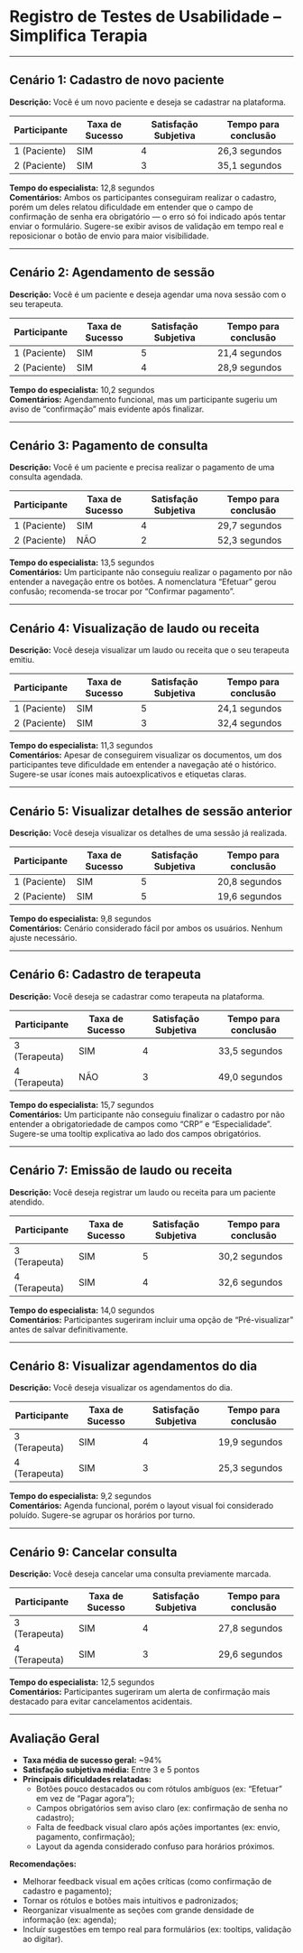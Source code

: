 #  Registro de Testes de Usabilidade – Simplifica Terapia

---

##  Cenário 1: Cadastro de novo paciente

**Descrição:** Você é um novo paciente e deseja se cadastrar na plataforma.

| Participante | Taxa de Sucesso | Satisfação Subjetiva | Tempo para conclusão |
|-------------|-----------------|----------------------|-----------------------|
| 1 (Paciente) | SIM             | 4                    | 26,3 segundos         |
| 2 (Paciente) | SIM             | 3                    | 35,1 segundos         |

**Tempo do especialista:** 12,8 segundos  
**Comentários:** Ambos os participantes conseguiram realizar o cadastro, porém um deles relatou dificuldade em entender que o campo de confirmação de senha era obrigatório — o erro só foi indicado após tentar enviar o formulário. Sugere-se exibir avisos de validação em tempo real e reposicionar o botão de envio para maior visibilidade.

---

##  Cenário 2: Agendamento de sessão

**Descrição:** Você é um paciente e deseja agendar uma nova sessão com o seu terapeuta.

| Participante | Taxa de Sucesso | Satisfação Subjetiva | Tempo para conclusão |
|-------------|-----------------|----------------------|-----------------------|
| 1 (Paciente) | SIM             | 5                    | 21,4 segundos         |
| 2 (Paciente) | SIM             | 4                    | 28,9 segundos         |

**Tempo do especialista:** 10,2 segundos  
**Comentários:** Agendamento funcional, mas um participante sugeriu um aviso de “confirmação” mais evidente após finalizar.

---

##  Cenário 3: Pagamento de consulta

**Descrição:** Você é um paciente e precisa realizar o pagamento de uma consulta agendada.

| Participante | Taxa de Sucesso | Satisfação Subjetiva | Tempo para conclusão |
|-------------|-----------------|----------------------|-----------------------|
| 1 (Paciente) | SIM             | 4                    | 29,7 segundos         |
| 2 (Paciente) | NÃO             | 2                    | 52,3 segundos         |

**Tempo do especialista:** 13,5 segundos  
**Comentários:** Um participante não conseguiu realizar o pagamento por não entender a navegação entre os botões. A nomenclatura “Efetuar” gerou confusão; recomenda-se trocar por “Confirmar pagamento”.

---

##  Cenário 4: Visualização de laudo ou receita

**Descrição:** Você deseja visualizar um laudo ou receita que o seu terapeuta emitiu.

| Participante | Taxa de Sucesso | Satisfação Subjetiva | Tempo para conclusão |
|-------------|-----------------|----------------------|-----------------------|
| 1 (Paciente) | SIM             | 5                    | 24,1 segundos         |
| 2 (Paciente) | SIM             | 3                    | 32,4 segundos         |

**Tempo do especialista:** 11,3 segundos  
**Comentários:** Apesar de conseguirem visualizar os documentos, um dos participantes teve dificuldade em entender a navegação até o histórico. Sugere-se usar ícones mais autoexplicativos e etiquetas claras.

---

##  Cenário 5: Visualizar detalhes de sessão anterior

**Descrição:** Você deseja visualizar os detalhes de uma sessão já realizada.

| Participante | Taxa de Sucesso | Satisfação Subjetiva | Tempo para conclusão |
|-------------|-----------------|----------------------|-----------------------|
| 1 (Paciente) | SIM             | 5                    | 20,8 segundos         |
| 2 (Paciente) | SIM             | 5                    | 19,6 segundos         |

**Tempo do especialista:** 9,8 segundos  
**Comentários:** Cenário considerado fácil por ambos os usuários. Nenhum ajuste necessário.

---

##  Cenário 6: Cadastro de terapeuta

**Descrição:** Você deseja se cadastrar como terapeuta na plataforma.

| Participante | Taxa de Sucesso | Satisfação Subjetiva | Tempo para conclusão |
|-------------|-----------------|----------------------|-----------------------|
| 3 (Terapeuta) | SIM             | 4                    | 33,5 segundos         |
| 4 (Terapeuta) | NÃO             | 3                    | 49,0 segundos         |

**Tempo do especialista:** 15,7 segundos  
**Comentários:** Um participante não conseguiu finalizar o cadastro por não entender a obrigatoriedade de campos como “CRP” e “Especialidade”. Sugere-se uma tooltip explicativa ao lado dos campos obrigatórios.

---

##  Cenário 7: Emissão de laudo ou receita

**Descrição:** Você deseja registrar um laudo ou receita para um paciente atendido.

| Participante | Taxa de Sucesso | Satisfação Subjetiva | Tempo para conclusão |
|-------------|-----------------|----------------------|-----------------------|
| 3 (Terapeuta) | SIM             | 5                    | 30,2 segundos         |
| 4 (Terapeuta) | SIM             | 4                    | 32,6 segundos         |

**Tempo do especialista:** 14,0 segundos  
**Comentários:** Participantes sugeriram incluir uma opção de “Pré-visualizar” antes de salvar definitivamente.

---

##  Cenário 8: Visualizar agendamentos do dia

**Descrição:** Você deseja visualizar os agendamentos do dia.

| Participante | Taxa de Sucesso | Satisfação Subjetiva | Tempo para conclusão |
|-------------|-----------------|----------------------|-----------------------|
| 3 (Terapeuta) | SIM             | 4                    | 19,9 segundos         |
| 4 (Terapeuta) | SIM             | 3                    | 25,3 segundos         |

**Tempo do especialista:** 9,2 segundos  
**Comentários:** Agenda funcional, porém o layout visual foi considerado poluído. Sugere-se agrupar os horários por turno.

---

##  Cenário 9: Cancelar consulta

**Descrição:** Você deseja cancelar uma consulta previamente marcada.

| Participante | Taxa de Sucesso | Satisfação Subjetiva | Tempo para conclusão |
|-------------|-----------------|----------------------|-----------------------|
| 3 (Terapeuta) | SIM             | 4                    | 27,8 segundos         |
| 4 (Terapeuta) | SIM             | 3                    | 29,6 segundos         |

**Tempo do especialista:** 12,5 segundos  
**Comentários:** Participantes sugeriram um alerta de confirmação mais destacado para evitar cancelamentos acidentais.

---

##  Avaliação Geral

- **Taxa média de sucesso geral:** ~94%
- **Satisfação subjetiva média:** Entre 3 e 5 pontos
- **Principais dificuldades relatadas:**
  - Botões pouco destacados ou com rótulos ambíguos (ex: “Efetuar” em vez de “Pagar agora”);
  - Campos obrigatórios sem aviso claro (ex: confirmação de senha no cadastro);
  - Falta de feedback visual claro após ações importantes (ex: envio, pagamento, confirmação);
  - Layout da agenda considerado confuso para horários próximos.

**Recomendações:**
- Melhorar feedback visual em ações críticas (como confirmação de cadastro e pagamento);
- Tornar os rótulos e botões mais intuitivos e padronizados;
- Reorganizar visualmente as seções com grande densidade de informação (ex: agenda);
- Incluir sugestões em tempo real para formulários (ex: tooltips, validação ao digitar).



